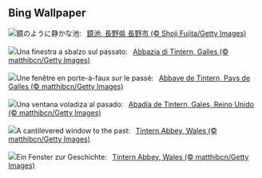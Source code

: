 ## Bing Wallpaper
![](https://www.bing.com/th?id=OHR.NaganoPond_JA-JP0131888809_UHD.jpg&w=1000)鏡のように静かな池:&nbsp;&ensp;[鏡池, 長野県 長野市 (© Shoji Fujita/Getty Images)](https://www.bing.com/th?id=OHR.NaganoPond_JA-JP0131888809_UHD.jpg)
<br><br/>
![](https://www.bing.com/th?id=OHR.GothicRuins_IT-IT1962956673_UHD.jpg&w=1000)Una finestra a sbalzo sul passato:&nbsp;&ensp;[Abbazia di Tintern, Galles (© matthibcn/Getty Images)](https://www.bing.com/th?id=OHR.GothicRuins_IT-IT1962956673_UHD.jpg)
<br><br/>
![](https://www.bing.com/th?id=OHR.GothicRuins_FR-FR6737278090_UHD.jpg&w=1000)Une fenêtre en porte-à-faux sur le passé:&nbsp;&ensp;[Abbaye de Tintern, Pays de Galles (© matthibcn/Getty Images)](https://www.bing.com/th?id=OHR.GothicRuins_FR-FR6737278090_UHD.jpg)
<br><br/>
![](https://www.bing.com/th?id=OHR.GothicRuins_ES-ES4960071647_UHD.jpg&w=1000)Una ventana voladiza al pasado:&nbsp;&ensp;[Abadía de Tintern, Gales, Reino Unido (© matthibcn/Getty Images)](https://www.bing.com/th?id=OHR.GothicRuins_ES-ES4960071647_UHD.jpg)
<br><br/>
![](https://www.bing.com/th?id=OHR.GothicRuins_EN-GB8583804853_UHD.jpg&w=1000)A cantilevered window to the past:&nbsp;&ensp;[Tintern Abbey, Wales (© matthibcn/Getty Images)](https://www.bing.com/th?id=OHR.GothicRuins_EN-GB8583804853_UHD.jpg)
<br><br/>
![](https://www.bing.com/th?id=OHR.GothicRuins_DE-DE5741219714_UHD.jpg&w=1000)Ein Fenster zur Geschichte:&nbsp;&ensp;[Tintern Abbey, Wales (© matthibcn/Getty Images)](https://www.bing.com/th?id=OHR.GothicRuins_DE-DE5741219714_UHD.jpg)
<br><br/>
